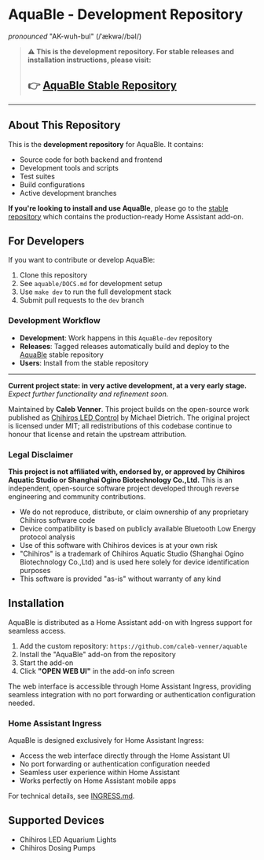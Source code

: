 # AquaBle - Development Repository

*pronounced* "AK-wuh-bul" (/ˈækwə//bəl/)

> **⚠️ This is the development repository. For stable releases and installation instructions, please visit:**
>
> ## **👉 [AquaBle Stable Repository](https://github.com/caleb-venner/AquaBle)**

---

## About This Repository

This is the **development repository** for AquaBle. It contains:

- Source code for both backend and frontend
- Development tools and scripts
- Test suites
- Build configurations
- Active development branches

**If you're looking to install and use AquaBle**, please go to the [stable repository](https://github.com/caleb-venner/AquaBle) which contains the production-ready Home Assistant add-on.

## For Developers

If you want to contribute or develop AquaBle:

1. Clone this repository
2. See `aquable/DOCS.md` for development setup
3. Use `make dev` to run the full development stack
4. Submit pull requests to the `dev` branch

### Development Workflow

- **Development**: Work happens in this `AquaBle-dev` repository
- **Releases**: Tagged releases automatically build and deploy to the [AquaBle](https://github.com/caleb-venner/AquaBle) stable repository
- **Users**: Install from the stable repository

---

**Current project state: in very active development, at a very early stage.** *Expect further functionality and refinement soon.*

Maintained by **Caleb Venner**. This project builds on the open-source work published as [Chihiros LED Control](https://github.com/TheMicDiet/chihiros-led-control) by Michael Dietrich. The original project is licensed under MIT; all redistributions of this codebase continue to honour that license and retain the upstream attribution.

### Legal Disclaimer

**This project is not affiliated with, endorsed by, or approved by Chihiros Aquatic Studio or Shanghai Ogino Biotechnology Co.,Ltd.** This is an independent, open-source software project developed through reverse engineering and community contributions.

- We do not reproduce, distribute, or claim ownership of any proprietary Chihiros software code
- Device compatibility is based on publicly available Bluetooth Low Energy protocol analysis
- Use of this software with Chihiros devices is at your own risk
- "Chihiros" is a trademark of Chihiros Aquatic Studio (Shanghai Ogino Biotechnology Co.,Ltd) and is used here solely for device identification purposes
- This software is provided "as-is" without warranty of any kind

## Installation

AquaBle is distributed as a Home Assistant add-on with Ingress support for seamless access.

1. Add the custom repository: `https://github.com/caleb-venner/aquable`
2. Install the "AquaBle" add-on from the repository
3. Start the add-on
4. Click **"OPEN WEB UI"** in the add-on info screen

The web interface is accessible through Home Assistant Ingress, providing seamless integration with no port forwarding or authentication configuration needed.

### Home Assistant Ingress

AquaBle is designed exclusively for Home Assistant Ingress:

- Access the web interface directly through the Home Assistant UI
- No port forwarding or authentication configuration needed
- Seamless user experience within Home Assistant
- Works perfectly on Home Assistant mobile apps

For technical details, see [INGRESS.md](aquable/INGRESS.md).

## Supported Devices

- Chihiros LED Aquarium Lights
- Chihiros Dosing Pumps
